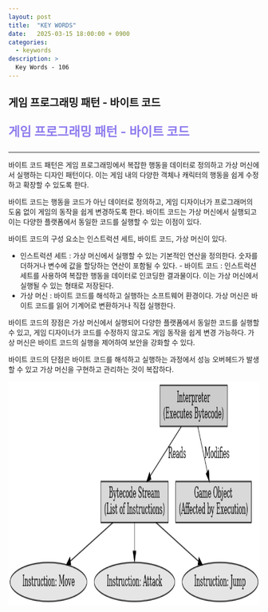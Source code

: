 ```yaml
---
layout: post
title:  "KEY WORDS"
date:   2025-03-15 18:00:00 + 0900
categories:
  - keywords
description: >
  Key Words - 106
---
```

## 게임 프로그래밍 패턴 - 바이트 코드

<p style = "color:#8f7cee; font-size:25px; font-weight:bold">
게임 프로그래밍 패턴 - 바이트 코드
</p>

---

바이트 코드 패턴은 게임 프로그래밍에서 복잡한 행동을 데이터로 정의하고 가상 머신에서 실행하는 디자인 패턴이다. 이는 게임 내의 다양한 객체나 캐릭터의 행동을 쉽게 수정하고 확장할 수 있도록 한다.

바이트 코드는 행동을 코드가 아닌 데이터로 정의하고, 게임 디자이너가 프로그래머의 도움 없이 게임의 동작을 쉽게 변경하도록 한다. 바이트 코드는 가상 머신에서 실행되고 이는 다양한 플랫폼에서 동일한 코드를 실행할 수 있는 이점이 있다.

바이트 코드의 구성 요소는 인스트럭션 세트, 바이트 코드, 가상 머신이 있다. 
- 인스트럭션 세트 : 가상 머신에서 실행할 수 있는 기본적인 연산을 정의한다. 숫자를 더하거나 변수에 값을 할당하는 연산이 포함될 수 있다. - 바이트 코드 : 인스트럭션 세트를 사용하여 복잡한 행동을 데이터로 인코딩한 결과물이다. 이는 가상 머신에서 실행될 수 있는 형태로 저장된다. 
- 가상 머신 : 바이트 코드를 해석하고 실행하는 소프트웨어 환경이다. 가상 머신은 바이트 코드를 읽어 기계어로 변환하거나 직접 실행한다.

바이트 코드의 장점은 가상 머신에서 실행되어 다양한 플랫폼에서 동일한 코드를 실행할 수 있고, 게임 디자이너가 코드를 수정하지 않고도 게임 동작을 쉽게 변경 가능하다. 가상 머신은 바이트 코드의 실행을 제어하여 보안을 강화할 수 있다.

바이트 코드의 단점은 바이트 코드를 해석하고 실행하는 과정에서 성능 오버헤드가 발생할 수 있고 가상 머신을 구현하고 관리하는 것이 복잡하다.

<img src = "../../assets/img/keywords/IMG_k106_1.png" width = "1800" height = "450">

<br/>

